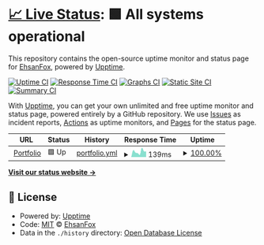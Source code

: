 # [📈 Live Status](https://ehsanfox.github.io/status): <!--live status--> **🟩 All systems operational**

This repository contains the open-source uptime monitor and status page for [EhsanFox](ehsan.js.org), powered by [Upptime](https://github.com/upptime/upptime).

[![Uptime CI](https://github.com/ehsanfox/status/workflows/Uptime%20CI/badge.svg)](https://github.com/ehsanfox/status/actions?query=workflow%3A%22Uptime+CI%22)
[![Response Time CI](https://github.com/ehsanfox/status/workflows/Response%20Time%20CI/badge.svg)](https://github.com/ehsanfox/status/actions?query=workflow%3A%22Response+Time+CI%22)
[![Graphs CI](https://github.com/ehsanfox/status/workflows/Graphs%20CI/badge.svg)](https://github.com/ehsanfox/status/actions?query=workflow%3A%22Graphs+CI%22)
[![Static Site CI](https://github.com/ehsanfox/status/workflows/Static%20Site%20CI/badge.svg)](https://github.com/ehsanfox/status/actions?query=workflow%3A%22Static+Site+CI%22)
[![Summary CI](https://github.com/ehsanfox/status/workflows/Summary%20CI/badge.svg)](https://github.com/ehsanfox/status/actions?query=workflow%3A%22Summary+CI%22)

With [Upptime](https://upptime.js.org), you can get your own unlimited and free uptime monitor and status page, powered entirely by a GitHub repository. We use [Issues](https://github.com/ehsanfox/status/issues) as incident reports, [Actions](https://github.com/ehsanfox/status/actions) as uptime monitors, and [Pages](https://ehsanfox.github.io/status) for the status page.

<!--start: status pages-->
<!-- This summary is generated by Upptime (https://github.com/upptime/upptime) -->
<!-- Do not edit this manually, your changes will be overwritten -->
<!-- prettier-ignore -->
| URL | Status | History | Response Time | Uptime |
| --- | ------ | ------- | ------------- | ------ |
| <img alt="" src="https://ehsan.js.org/favicon.ico" height="13"> [Portfolio](https://ehsan.js.org) | 🟩 Up | [portfolio.yml](https://github.com/EhsanFox/status/commits/HEAD/history/portfolio.yml) | <details><summary><img alt="Response time graph" src="./graphs/portfolio/response-time-week.png" height="20"> 139ms</summary><br><a href="https://status.ehsang.ir/history/portfolio"><img alt="Response time 179" src="https://img.shields.io/endpoint?url=https%3A%2F%2Fraw.githubusercontent.com%2FEhsanFox%2Fstatus%2FHEAD%2Fapi%2Fportfolio%2Fresponse-time.json"></a><br><a href="https://status.ehsang.ir/history/portfolio"><img alt="24-hour response time 46" src="https://img.shields.io/endpoint?url=https%3A%2F%2Fraw.githubusercontent.com%2FEhsanFox%2Fstatus%2FHEAD%2Fapi%2Fportfolio%2Fresponse-time-day.json"></a><br><a href="https://status.ehsang.ir/history/portfolio"><img alt="7-day response time 139" src="https://img.shields.io/endpoint?url=https%3A%2F%2Fraw.githubusercontent.com%2FEhsanFox%2Fstatus%2FHEAD%2Fapi%2Fportfolio%2Fresponse-time-week.json"></a><br><a href="https://status.ehsang.ir/history/portfolio"><img alt="30-day response time 166" src="https://img.shields.io/endpoint?url=https%3A%2F%2Fraw.githubusercontent.com%2FEhsanFox%2Fstatus%2FHEAD%2Fapi%2Fportfolio%2Fresponse-time-month.json"></a><br><a href="https://status.ehsang.ir/history/portfolio"><img alt="1-year response time 172" src="https://img.shields.io/endpoint?url=https%3A%2F%2Fraw.githubusercontent.com%2FEhsanFox%2Fstatus%2FHEAD%2Fapi%2Fportfolio%2Fresponse-time-year.json"></a></details> | <details><summary><a href="https://status.ehsang.ir/history/portfolio">100.00%</a></summary><a href="https://status.ehsang.ir/history/portfolio"><img alt="All-time uptime 99.97%" src="https://img.shields.io/endpoint?url=https%3A%2F%2Fraw.githubusercontent.com%2FEhsanFox%2Fstatus%2FHEAD%2Fapi%2Fportfolio%2Fuptime.json"></a><br><a href="https://status.ehsang.ir/history/portfolio"><img alt="24-hour uptime 100.00%" src="https://img.shields.io/endpoint?url=https%3A%2F%2Fraw.githubusercontent.com%2FEhsanFox%2Fstatus%2FHEAD%2Fapi%2Fportfolio%2Fuptime-day.json"></a><br><a href="https://status.ehsang.ir/history/portfolio"><img alt="7-day uptime 100.00%" src="https://img.shields.io/endpoint?url=https%3A%2F%2Fraw.githubusercontent.com%2FEhsanFox%2Fstatus%2FHEAD%2Fapi%2Fportfolio%2Fuptime-week.json"></a><br><a href="https://status.ehsang.ir/history/portfolio"><img alt="30-day uptime 100.00%" src="https://img.shields.io/endpoint?url=https%3A%2F%2Fraw.githubusercontent.com%2FEhsanFox%2Fstatus%2FHEAD%2Fapi%2Fportfolio%2Fuptime-month.json"></a><br><a href="https://status.ehsang.ir/history/portfolio"><img alt="1-year uptime 100.00%" src="https://img.shields.io/endpoint?url=https%3A%2F%2Fraw.githubusercontent.com%2FEhsanFox%2Fstatus%2FHEAD%2Fapi%2Fportfolio%2Fuptime-year.json"></a></details>

<!--end: status pages-->

[**Visit our status website →**](https://ehsanfox.github.io/status)

## 📄 License

- Powered by: [Upptime](https://github.com/upptime/upptime)
- Code: [MIT](./LICENSE) © [EhsanFox](ehsan.js.org)
- Data in the `./history` directory: [Open Database License](https://opendatacommons.org/licenses/odbl/1-0/)
